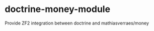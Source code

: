 doctrine-money-module
=====================

Provide ZF2 integration between doctrine and mathiasverraes/money
